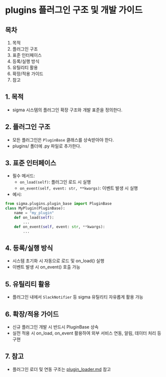 # plugins 플러그인 구조 및 개발 가이드

## 목차
1. 목적
2. 플러그인 구조
3. 표준 인터페이스
4. 등록/실행 방식
5. 유틸리티 활용
6. 확장/적용 가이드
7. 참고

## 1. 목적
- sigma 시스템의 플러그인 확장 구조와 개발 표준을 정의한다.

## 2. 플러그인 구조
- 모든 플러그인은 `PluginBase` 클래스를 상속받아야 한다.
- plugins/ 폴더에 .py 파일로 추가한다.

## 3. 표준 인터페이스
- 필수 메서드:
    - `on_load(self)`: 플러그인 로드 시 실행
    - `on_event(self, event: str, **kwargs)`: 이벤트 발생 시 실행
- 예시:
```python
from sigma.plugins.plugin_base import PluginBase
class MyPlugin(PluginBase):
    name = "my_plugin"
    def on_load(self):
        ...
    def on_event(self, event: str, **kwargs):
        ...
```

## 4. 등록/실행 방식
- 시스템 초기화 시 자동으로 로드 및 on_load() 실행
- 이벤트 발생 시 on_event() 호출 가능

## 5. 유틸리티 활용
- 플러그인 내에서 `SlackNotifier` 등 sigma 유틸리티 자유롭게 활용 가능

## 6. 확장/적용 가이드
- 신규 플러그인 개발 시 반드시 PluginBase 상속
- 실전 적용 시 on_load, on_event 활용하여 외부 서비스 연동, 알림, 데이터 처리 등 구현

## 7. 참고
- 플러그인 로더 및 연동 구조는 [plugin_loader.md](plugin_loader.md) 참고 